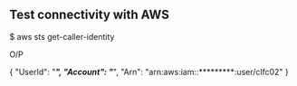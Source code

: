 ## Test connectivity with AWS
$ aws sts get-caller-identity

O/P

{
    "UserId": "*************",
    "Account": "*************",
    "Arn": "arn:aws:iam::*********:user/clfc02"
}
